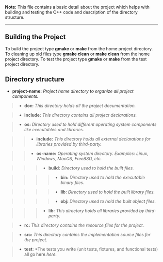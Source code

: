 __Note:__ This file contains a basic detail about the project which helps with building and testing the C++ code and description of the directory structure.

---

Building the Project
--------------------

To build the project type __gmake__ or __make__ from the home project directory.
To cleaning up old files type __gmake clean__ or __make clean__ from the home project directory.
To test the project type __gmake__ or __make__ from the test project directory.

Directory structure
-------------------

- __project-name:__ *Project home directory to organize all project components.*

>- __doc:__ *This directory holds all the project documentation.*

>- __include:__ *This directory contains all project declarations.*

>- __os:__ *Directory used to hold different operating system components like executables and libraries.*

>>- __include:__ *This directory holds all external declarations for libraries provided by third-party.*

>>- __os-name:__ *Operating system directory. Examples: Linux, Windows, MacOS, FreeBSD, etc.*

>>>- __build:__ *Directory used to hold the built files.*

>>>>- __bin:__ *Directory used to hold the executable binary files.*

>>>>- __lib:__ *Directory used to hold the built library files.*

>>>>- __obj:__ *Directory used to hold the built object files.*

>>>- __lib:__ *This directory holds all libraries provided by third-party.*

>- __rc:__ *This directory contains the resource files for the project.*

>- __src:__ *This directory contains the implementation source files for the project.*

>- __test:__ *The tests you write (unit tests, fixtures, and functional tests) all go here.*here.*